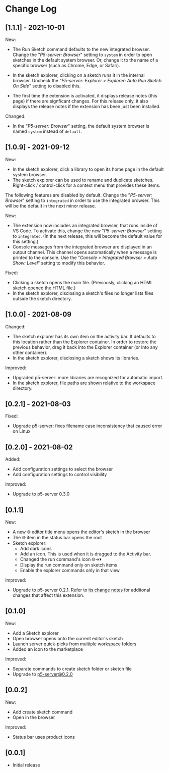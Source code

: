 # Change Log

## [1.1.1] - 2021-10-01

New:

- The Run Sketch command defaults to the new integrated browser. Change the
  "*P5-server: Browser*" setting to `system` in order to open sketches in the
  default system browser. Or, change it to the name of a specific browser (such
  as Chrome, Edge, or Safari).

- In the sketch explorer, clicking on a sketch runs it in the internal browser.
  Uncheck the "*P5-server: Explorer > Explorer: Auto Run Sketch On Side*" setting
  to disabled this.

- The first time the extension is activated, it displays release notes (this
  page) if there are signficant changes. For this release only, it also displays
  the release notes if the extension has been just been installed.

Changed:

- In the "*P5-server: Browser*" setting, the default system browser is named
  `system` instead of `default`.

## [1.0.9] - 2021-09-12

New:

- In the sketch explorer, click a library to open its home page in the default
  system browser.
- The sketch explorer can be used to rename and duplicate sketches. Right-click
  / control-click for a context menu that provides these items.

The following features are disabled by default. Change the "*P5-server:
Browser*" setting to `integrated` in order to use the integrated browser. This
will be the default in the next minor release.

New:

- The extension now includes an integrated browser, that runs inside of VS Code.
  To activate this, change the new "*P5-server: Browser*" setting to
  `integrated`. (In the next release, this will become the default value for
  this setting.)
- Console messages from the integrated browser are displayed in an output
  channel. This channel opens automatically when a message is printed to the
  console. Use the "*Console > Integrated Browser > Auto Show: Level*" setting
  to modify this behavior.

Fixed:

- Clicking a sketch opens the main file. (Previously, clicking an HTML sketch
  opened the HTML file.)
- In the sketch explorer, disclosing a sketch's files no longer lists files
  outside the sketch directory.

## [1.0.0] - 2021-08-09

Changed:

- The sketch explorer has its own item on the activity bar. It defaults to this
  location rather than the Explorer container. In order to restore the previous
  behavior, drag it back into the Explorer container (or into any other
  container).
- In the sketch explorer, disclosing a sketch shows its libraries.

Improved:

- Upgraded p5-server: more libraries are recognized for automatic import.
- In the sketch explorer, file paths are shown relative to the workspace
  directory.

## [0.2.1] - 2021-08-03

Fixed:

- Upgrade p5-server: fixes filename case inconsistency that caused error on Linux

## [0.2.0] - 2021-08-02

Added:

- Add configuration settings to select the browser
- Add configuration settings to control visibility

Improved:

- Upgrade to p5-server 0.3.0

## [0.1.1]

New:

- A new 🌐 editor title menu opens the editor's sketch in the browser
- The 🌐 item in the status bar opens the root
- Sketch explorer:
  - Add dark icons
  - Add an icon. This is used when it is dragged to the Activity bar.
  - Changed the run command's icon 🌐->🞂
  - Display the run command only on sketch items
  - Enable the explorer commands only in that view

Improved:

- Upgrade to p5-server 0.2.1. Refer to [its change
  notes](https://github.com/osteele/p5-server/blob/master/CHANGELOG.md#change-log)
  for additonal changes that affect this extension.

## [0.1.0]

New:

- Add a Sketch explorer
- Open browser opens onto the current editor's sketch
- Launch server quick-picks from multiple workspace folders
- Added an icon to the marketplace

Improved:

- Separate commands to create sketch folder or sketch file
- Upgrade to p5-server@0.2.0

## [0.0.2]

New:

- Add create sketch command
- Open in the browser

Improved:

- Status bar uses product icons

## [0.0.1]

- Initial release
